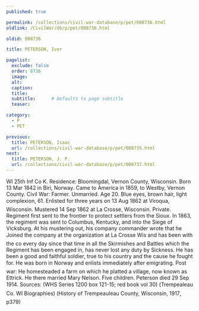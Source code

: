 ```yaml
---
published: true

permalink: /collections/civil-war-database/p/pet/008736.html
oldlink: /CivilWar/db/p/pet/008736.html

oldid: 008736

title: PETERSON, Iver

pagelist:
  exclude: false
  order: 8736
  image: 
  alt:
  caption:
  title:
  subtitle:      # Defaults to page subtitle
  teaser:

category: 
  - P 
  - PET

previous:
  title: PETERSON, Isaac
  url: /collections/civil-war-database/p/pet/008735.html  
next:
  title: PETERSON, J. P.
  url: /collections/civil-war-database/p/pet/008737.html   
---
```

WI 25th Inf Co K. Residence: Bloomingdal, Vernon County, Wisconsin. Born 13 Mar 1842 in Biri, Norway. Came to America in 1859, to Westby, Vernon County. Civil War: Farmer. Unmarried. Age 20. Blue eyes, brown hair, light complexion, 6&#146;1&#148;. Enlisted for three years on 13 Aug 1862 at Viroqua, Wisconsin. Mustered 14 Sep 1862 at La Crosse, Wisconsin. Private. Regiment first sent to the frontier to protect settlers from the Sioux. In 1863, the regiment was sent to Columbus, Kentucky, and into the Siege of Vicksburg. At his mustering out, his company commander wrote that he &#147;Joined the company at the organization at La Crosse Wis and has been with the co every day since that time in all the Skirmishes and Battles which the Regiment has been engaged in, has never lost any duty by Sickness. He has been a good and faithful soldier, true to his country and the cause he fought for. He was born in Norway and enlists immediately after emigrating.&#148; Post war: He homesteaded a farm on which he platted a village, now known as Ettrick. He there married Mary Nelson. Five children. Peterson died 29 Sep 1914. Sources: (WHS Series 1200 box 121-15; red book vol 30) (&#147;Trempealeau Co. WI Biographies&#148;) (&#147;History of Trempeauleau County, Wisconsin, 1917&#148;, p379)